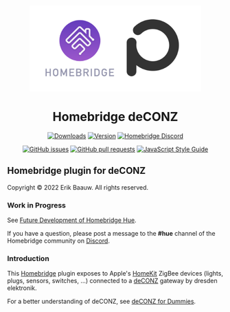 <p align="center">
  <img src="homebridge-deconz.png" height="200px">  
</p><span align="center">

# Homebridge deCONZ
[![Downloads](https://img.shields.io/npm/dt/homebridge-deconz)](https://www.npmjs.com/package/homebridge-deconz)
[![Version](https://img.shields.io/npm/v/homebridge-deconz)](https://www.npmjs.com/package/homebridge-deconz)
[![Homebridge Discord](https://img.shields.io/discord/432663330281226270?color=728ED5&logo=discord&label=discord)](https://discord.gg/hZubhrz)

[![GitHub issues](https://img.shields.io/github/issues/ebaauw/homebridge-deconz)](https://github.com/ebaauw/homebridge-deconz/issues)
[![GitHub pull requests](https://img.shields.io/github/issues-pr/ebaauw/homebridge-deconz)](https://github.com/ebaauw/homebridge-deconz/pulls)
[![JavaScript Style Guide](https://img.shields.io/badge/code_style-standard-brightgreen)](https://standardjs.com)

</span>

## Homebridge plugin for deCONZ
Copyright © 2022 Erik Baauw. All rights reserved.

### Work in Progress
See [Future Development of Homebridge Hue](https://github.com/ebaauw/homebridge-hue/issues/1070).

If you have a question, please post a message to the **#hue** channel of the Homebridge community on [Discord](https://discord.gg/hZubhrz).

### Introduction
This [Homebridge](https://github.com/homebridge/homebridge) plugin exposes to Apple's [HomeKit](http://www.apple.com/ios/home/) ZigBee devices (lights, plugs, sensors, switches, ...) connected to a [deCONZ](https://github.com/dresden-elektronik/deconz-rest-plugin) gateway by dresden elektronik.

For a better understanding of deCONZ, see [deCONZ for Dummies](https://github.com/dresden-elektronik/deconz-rest-plugin/wiki/deCONZ-for-Dummies).
